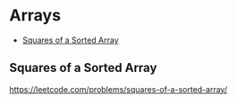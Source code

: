 # Arrays
+ [Squares of a Sorted Array](#squares-of-a-sorted-array)

## Squares of a Sorted Array
https://leetcode.com/problems/squares-of-a-sorted-array/
